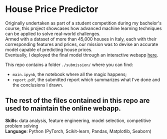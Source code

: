 # House Price Predictor 
Originally undertaken as part of a student competition during my bachelor's course, this project showcases how advanced machine learning techniques can be applied to solve real-world challenges.  
Armed with a dataset of more than 45,000 houses in Italy, each with their corresponding features and prices, our mission was to devise an accurate model capable of predicting house prices.  
Eventually, I deployed the final model through an interactive webapp [here](https://house-price-predictor.streamlit.app/).

This repo contains a folder `./submission/` where you can find:
- `main.ipynb`, the notebook where all the magic happens;
- `report.pdf`, the submitted report which summarizes what I've done and the conclusions I drawn.

The rest of the files contained in this repo are used to maintain the online webapp.
---
**Skills**: data analysis, feature engineering, model selection, competitive problem solving  
**Language**: Python (PyTorch, Scikit-learn, Pandas, Matplotlib, Seaborn)

